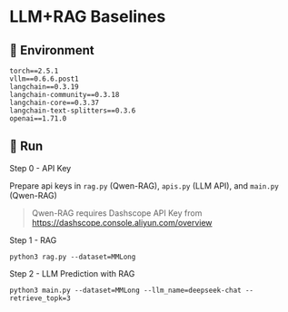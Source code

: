 # LLM+RAG Baselines 


## 🔧 Environment 

```
torch==2.5.1
vllm==0.6.6.post1
langchain==0.3.19
langchain-community==0.3.18
langchain-core==0.3.37
langchain-text-splitters==0.3.6
openai==1.71.0
```

## 🚀 Run

Step 0 - API Key

Prepare api keys in `rag.py` (Qwen-RAG), `apis.py` (LLM API), and `main.py` (Qwen-RAG)

> Qwen-RAG requires Dashscope API Key from https://dashscope.console.aliyun.com/overview 

Step 1 - RAG 

```shell 
python3 rag.py --dataset=MMLong 
```

Step 2 - LLM Prediction with RAG 

```shell
python3 main.py --dataset=MMLong --llm_name=deepseek-chat --retrieve_topk=3
```

